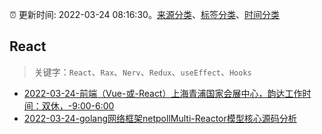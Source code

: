 :alarm_clock: 更新时间: 2022-03-24 08:16:30。[来源分类](../README.md)、[标签分类](../TAGS.md)、[时间分类](../TIMELINE.md)

## React


> 关键字：`React`、`Rax`、`Nerv`、`Redux`、`useEffect`、`Hooks`



- [2022-03-24-前端（Vue-或-React）上海青浦国家会展中心，韵达工作时间：双休，-9:00-6:00](https://www.v2ex.com/t/842594) 
- [2022-03-24-golang网络框架netpollMulti-Reactor模型核心源码分析](https://toutiao.io/k/s1obguw) 